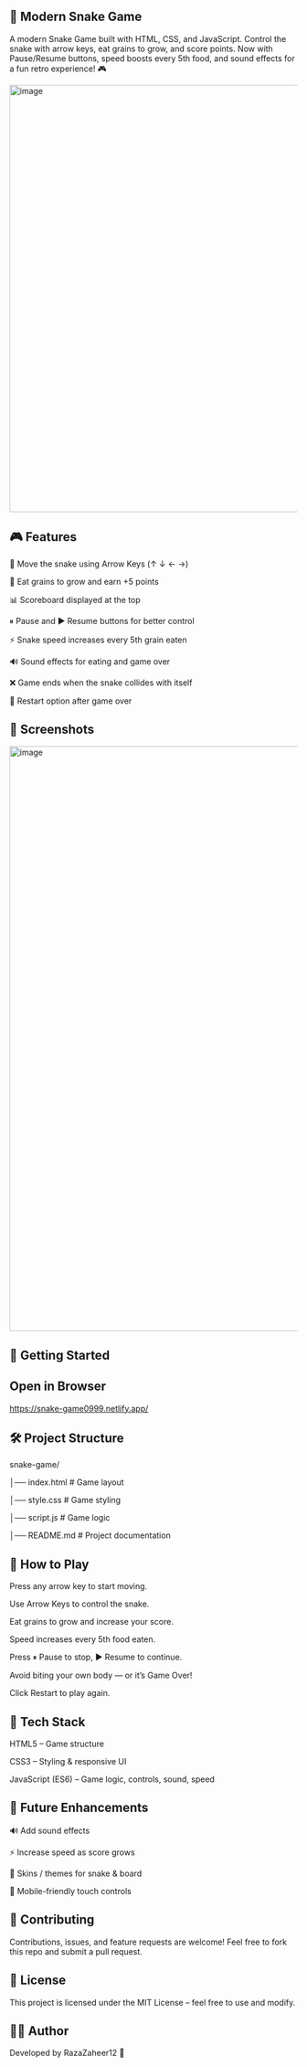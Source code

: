 ## 🐍 Modern Snake Game

A modern Snake Game built with HTML, CSS, and JavaScript. Control the snake with arrow keys, eat grains to grow, and score points.
Now with Pause/Resume buttons, speed boosts every 5th food, and sound effects for a fun retro experience! 🎮

<img width="1385" height="748" alt="image" src="https://github.com/user-attachments/assets/c818b621-6d5b-4dc0-a572-5b1af4ad1732" />



## 🎮 Features

🎯 Move the snake using Arrow Keys (↑ ↓ ← →)

🍏 Eat grains to grow and earn +5 points

📊 Scoreboard displayed at the top

⏸ Pause and ▶ Resume buttons for better control

⚡ Snake speed increases every 5th grain eaten

🔊 Sound effects for eating and game over

❌ Game ends when the snake collides with itself

🔄 Restart option after game over

## 📸 Screenshots
<img width="1536" height="1024" alt="image" src="https://github.com/user-attachments/assets/6d4c831a-2ed9-43a8-86a5-26a44973785d" />


## 🚀 Getting Started

## Open in Browser

https://snake-game0999.netlify.app/

## 🛠️ Project Structure

snake-game/

│── index.html      # Game layout

│── style.css       # Game styling

│── script.js       # Game logic

│── README.md       # Project documentation

## 🎯 How to Play

Press any arrow key to start moving.

Use Arrow Keys to control the snake.

Eat grains to grow and increase your score.

Speed increases every 5th food eaten.

Press ⏸ Pause to stop, ▶ Resume to continue.

Avoid biting your own body — or it’s Game Over!

Click Restart to play again.

## 📂 Tech Stack

HTML5 – Game structure

CSS3 – Styling & responsive UI

JavaScript (ES6) – Game logic, controls, sound, speed

## 🌟 Future Enhancements

🔊 Add sound effects

⚡ Increase speed as score grows

🎨 Skins / themes for snake & board

📱 Mobile-friendly touch controls

## 🤝 Contributing

Contributions, issues, and feature requests are welcome!
Feel free to fork this repo and submit a pull request.

## 📜 License

This project is licensed under the MIT License – feel free to use and modify.

## 👨‍💻 Author

Developed by RazaZaheer12 🚀
